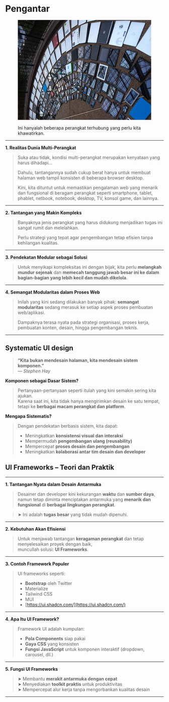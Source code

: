 # Pengantar

<figure><img src="../.gitbook/assets/image (25).png" alt=""><figcaption><p>Ini hanyalah beberapa perangkat terhubung yang perlu kita khawatirkan.</p></figcaption></figure>

***

**1. Realitas Dunia Multi-Perangkat**

> Suka atau tidak, kondisi multi-perangkat merupakan kenyataan yang harus dihadapi...
>
> Dahulu, tantangannya sudah cukup berat hanya untuk membuat halaman web tampil konsisten di beberapa browser desktop.
>
> Kini, kita dituntut untuk memastikan pengalaman web yang menarik dan fungsional di beragam perangkat seperti smartphone, tablet, phablet, netbook, notebook, desktop, TV, konsol game, dan lainnya.

***

**2. Tantangan yang Makin Kompleks**

> Banyaknya jenis perangkat yang harus didukung menjadikan tugas ini sangat rumit dan melelahkan.
>
> Perlu strategi yang tepat agar pengembangan tetap efisien tanpa kehilangan kualitas.

***

**3. Pendekatan Modular sebagai Solusi**

> Untuk menyikapi kompleksitas ini dengan bijak, kita perlu **melangkah mundur sejenak** dan **memecah tanggung jawab besar ini ke dalam bagian-bagian yang lebih kecil dan mudah dikelola**.

***

**4. Semangat Modularitas dalam Proses Web**

> Inilah yang kini sedang dilakukan banyak pihak: **semangat modularitas** sedang merasuk ke setiap aspek proses pembuatan web/aplikasi.
>
> Dampaknya terasa nyata pada strategi organisasi, proses kerja, pembuatan konten, desain, hingga pengembangan teknis.

***

## Systematic UI design <a href="#systematic-ui-design" id="systematic-ui-design"></a>

> **“Kita bukan mendesain halaman, kita mendesain sistem komponen.”**\
> — _Stephen Hay_

**Komponen sebagai Dasar Sistem?**

> Pertanyaan-pertanyaan seperti itulah yang kini semakin sering kita ajukan.\
> Karena saat ini, kita tidak hanya mengirimkan desain ke satu tempat,\
> tetapi ke **berbagai macam perangkat dan platform**.

**Mengapa Sistematis?**

> Dengan pendekatan berbasis sistem, kita dapat:
>
> * Meningkatkan **konsistensi visual dan interaksi**
> * Mempermudah **pengembangan ulang (reusability)**
> * Mempercepat **proses desain dan pengembangan**
> * Meningkatkan **kolaborasi antar tim desain dan developer**

## **UI Frameworks – Teori dan Praktik**

***

**1. Tantangan Nyata dalam Desain Antarmuka**

> Desainer dan developer kini kekurangan **waktu** dan **sumber daya**,\
> namun tetap diminta menciptakan antarmuka yang **menarik dan fungsional** di **berbagai lingkungan perangkat**.

> ➤ Ini adalah **tugas besar** yang tidak mudah dipenuhi.

***

**2. Kebutuhan Akan Efisiensi**

> Untuk menjawab tantangan **keragaman perangkat** dan tetap menyelesaikan proyek dengan baik,\
> muncullah solusi: **UI Frameworks**.

***

**3. Contoh Framework Populer**

> UI frameworks seperti:
>
> * **Bootstrap** oleh Twitter
> * Materialize
> * Tailwind CSS
> * MUI
> * [https://ui.shadcn.com/](https://ui.shadcn.com/)

***

**4. Apa Itu UI Framework?**

> Framework UI adalah kumpulan:
>
> * **Pola Components** siap pakai
> * **Gaya CSS** yang konsisten
> * **Fungsi JavaScript** untuk komponen interaktif (dropdown, carousel, dll.)

***

**5. Fungsi UI Frameworks**

> ➤ Membantu **merakit antarmuka dengan cepat**\
> ➤ Menyediakan **toolkit praktis** untuk produktivitas\
> ➤ Mempercepat alur kerja tanpa mengorbankan kualitas desain

***
